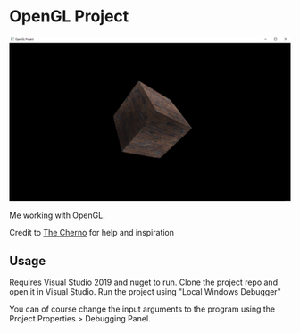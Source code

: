OpenGL Project
==========================================================

![Project Image](project-screenshot.png)

Me working with OpenGL.

Credit to [The Cherno][cherno] for help and inspiration

Usage
----------------------------------------------------------

Requires Visual Studio 2019 and nuget to run. Clone the 
project repo and open it in Visual Studio. Run the project
using "Local Windows Debugger"

You can of course change the input arguments to the program
using the Project Properties > Debugging Panel.

[cherno]: https://www.youtube.com/watch?v=W3gAzLwfIP0&list=PLlrATfBNZ98foTJPJ_Ev03o2oq3-GGOS2&index=1

